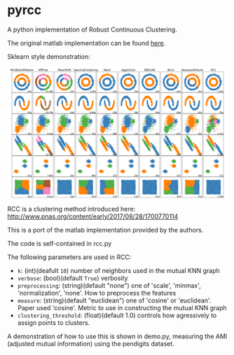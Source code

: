 # pyrcc
A python implementation of Robust Continuous Clustering.

The original matlab implementation can be found [here](https://bitbucket.org/sohilas/robust-continuous-clustering).

Sklearn style demonstration:

![rcc_clustering](imgs/rcc_image_comparison.png?raw=true)

RCC is a clustering method introduced here: http://www.pnas.org/content/early/2017/08/28/1700770114

This is a port of the matlab implementation provided by the authors.

The code is self-contained in rcc.py

The following parameters are used in RCC:
- `k`: (int)(deafult `10`) number of neighbors used in the mutual KNN graph
- `verbose`: (bool)(default `True`) verbosity 
- `preprocessing`: (string)(default "none") one of 'scale', 'minmax', 'normalization', 'none'. How to preprocess the features
- `measure`: (string)(default "euclidean") one of 'cosine' or 'euclidean'. Paper used 'cosine'. Metric to use in constructing the mutual KNN graph
- `clustering_threshold`: (float)(default 1.0) controls how agressively to assign points to clusters.

A demonstration of how to use this is shown in demo.py, measuring the AMI (adjusted mutual information) using the pendigits dataset.
